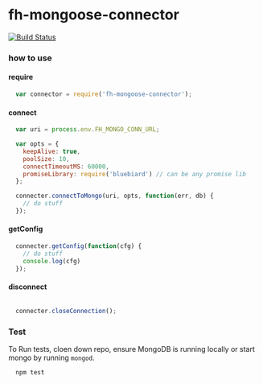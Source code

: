 fh-mongoose-connector
====

[![Build Status](https://travis-ci.org/col1985/fh-mongoose-connector)](https://travis-ci.org/col1985/fh-mongoose-connector)

### how to use

#### require

```javascript
  var connector = require('fh-mongoose-connector');
```

#### connect

```javascript
  var uri = process.env.FH_MONGO_CONN_URL;

  var opts = {
    keepAlive: true,
    poolSize: 10,
    connectTimeoutMS: 60000,
    promiseLibrary: require('bluebiard') // can be any promise lib
  };

  connecter.connectToMongo(uri, opts, function(err, db) {
    // do stuff
  });
```

#### getConfig
```javascript
  connecter.getConfig(function(cfg) {
    // do stuff
    console.log(cfg)
  });
```

#### disconnect
```javascript

  connecter.closeConnection();
```
### Test

To Run tests, cloen down repo, ensure MongoDB is running locally or start mongo by running `mongod`.

```bash
  npm test
```